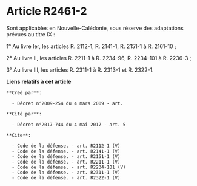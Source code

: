 # Article R2461-2

Sont applicables en Nouvelle-Calédonie, sous réserve des adaptations prévues au titre IX : 

1° Au livre Ier, les articles R. 2112-1, R. 2141-1, R. 2151-1 à R. 2161-10 ; 

2° Au livre II, les articles R. 2211-1 à R. 2234-96, R. 2234-101 à R. 2236-3 ; 

3° Au livre III, les articles R. 2311-1 à R. 2313-1 et R. 2322-1.

**Liens relatifs à cet article**

	**Créé par**:

	  - Décret n°2009-254 du 4 mars 2009 - art.

	**Cité par**:

	  - Décret n°2017-744 du 4 mai 2017 - art. 5

	**Cite**:

	  - Code de la défense. - art. R2112-1 (V)
	  - Code de la défense. - art. R2141-1 (V)
	  - Code de la défense. - art. R2151-1 (V)
	  - Code de la défense. - art. R2211-1 (V)
	  - Code de la défense. - art. R2234-101 (V)
	  - Code de la défense. - art. R2311-1 (V)
	  - Code de la défense. - art. R2322-1 (V)
